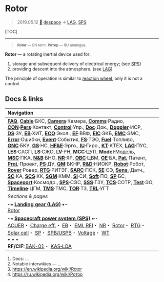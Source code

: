 # Rotor
> 2019.05.12 [🚀](../index/index.md) [despace](index.md) → [LAG](lag.md), [SPS](sps.md)

[TOC]

---

> <small>**Rotor** — EN term. **Ротор** — RU analogue.</small>

**Rotor** — a rotating inertial device used for:

   1. storage and subsequent delivery of electrical energy; (see [SPS](sps.md))
   1. providing descent into the atmosphere. (see [LAG](lag.md))

The principle of operation is similar to [reaction wheel](iu.md), only it is not a control.



## Docs & links
|Navigation|
|:--|
|**[FAQ](faq.md)**, **[Cable](cable.md)**·БКС, **[Camera](cam.md)**·Камера, **[Comms](comms.md)**·Радио, **[CON](contact.md)·[Pers](person.md)**·Контакт, **[Control](control.md)**·Упр., **[Doc](doc.md)**·Док., **[Doppler](doppler.md)**·ИСР, **[DS](ds.md)**·ЗУ, **[EB](eb.md)**·ХИТ, **[ECO](ecology.md)**·Экол., **[EF](ef.md)**·ВВФ, **[ElC](elc.md)**·ЭКБ, **[EMC](emc.md)**·ЭМС, **[Error](error.md)**·Ошибки, **[Event](event.md)**·События, **[FS](fs.md)**·ТЭО, **[Fuel](fuel.md)**·Топливо, **[GNC](gnc.md)**·БКУ, **[GS](scs.md)**·НС, **[HF&E](hfe.md)**·Эрго., **[IU](iu.md)**·Гиро., **[KT](kt.md)**·КТЕХ, **[LAG](lag.md)**·ПУC, **[LES](les.md)**·САСП, **[LS](ls.md)**·СЖО, **[LV](lv.md)**·РН, **[MCC](mcc.md)**·ЦУП, **[Model](model.md)**·Модель, **[MSC](sc.md)**·ПКА, **[N&B](nnb.md)**·БНО, **[NR](nr.md)**·ЯР, **[OBC](obc.md)**·ЦВМ, **[OE](oe.md)**·БА, **[Pat.](патент.md)**·Патент, **[Proj.](project.md)**·Проект, **[PS](ps.md)**·ДУ, **[QM](qm.md)**·БКНР, **[R&D](rnd.md)**·НИОКР, **[Robot](robotics.md)**·Робот, **[Rover](rover.md)**·Ровер, **[RTG](rtg.md)**·РИТЭГ, **[SARC](sarc.md)**·ПСК, **[SE](se.md)**·СЭ, **[Sens.](sensor.md)**·Датч., **[SC](sc.md)**·КА, **[SCS](scs.md)**·КК, **[SGM](sgm.md)**·КММ, **[SI](si.md)**·СИ, **[Soft](soft.md)**·ПО, **[SP](sp.md)**·БС, **[Spaceport](spaceport.md)**·Космодр., **[SPS](sps.md)**·СЭС, **[SSS](sss.md)**·ГЗУ, **[TCS](tcs.md)**·СОТР, **[Test](test.md)**·ЭО, **[Timeline](timeline.md)**·ЦГМ, **[TMS](tms.md)**·ТМС, **[TOR](tor.md)**·ТЗ, **[TRL](trl.md)**·УГТ|
|*Sections & pages*|
|**··• [Landing gear (LAG)](lag.md) •··**<br> [Rotor](rotor.md)|
|**··• [Spacecraft power system (SPS)](sps.md) •··**<br> [ACUER](acuer.md)・ [Charge eff.](charge_eff.md)・ [EB](eb.md)・ [EMI, RFI](emi.md)・ [NR](nr.md)・ [Rotor](rotor.md)・ [RTG](rtg.md)・ [Solar cell](sp.md)・ [SP](sp.md)・ [SPB/USPB](suspb.md)・ [Voltage](voltage.md)・ [WT](wt.md)<br>• • •<br> **RF/CIF:** [BAK-01](bak_01.md)・ [KAS‑LOA](kas_loa.md)|

   1. Docs: …
   1. Notable interwikies — …
   1. <https://en.wikipedia.org/wiki/Rotor>
   1. <https://ru.wikipedia.org/wiki/Ротор>
